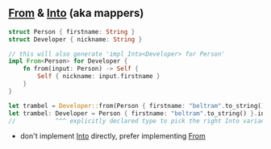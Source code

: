 ## [From](https://doc.rust-lang.org/std/convert/trait.From.html) & [Into](https://doc.rust-lang.org/std/convert/trait.Into.html) (aka mappers)

```rust
struct Person { firstname: String }
struct Developer { nickname: String }

// this will also generate 'impl Into<Developer> for Person'
impl From<Person> for Developer {
    fn from(input: Person) -> Self {
        Self { nickname: input.firstname }
    }
}

let trambel = Developer::from(Person { firstname: "beltram".to_string() });
let trambel: Developer = Person { firstname: "beltram".to_string() }.into();
//           ^^^ explicitly declared type to pick the right Into variant
```

* don't implement [Into](https://doc.rust-lang.org/std/convert/trait.Into.html) directly, prefer implementing [From](https://doc.rust-lang.org/std/convert/trait.From.html)